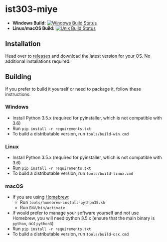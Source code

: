 # ist303-miye

* **Windows Build:** [![Windows Build Status](https://ci.appveyor.com/api/projects/status/ec1xha3wyti8dedd?svg=true)](https://ci.appveyor.com/project/morpheby/ist303-miye)
* **Linux/macOS Build:** [![Unix Build Status](https://travis-ci.org/morpheby/ist303-miye.svg?branch=master)](https://travis-ci.org/morpheby/ist303-miye)

## Installation ##

Head over to [releases](https://github.com/morpheby/ist303-miye/releases) and download the latest
version for your OS. No additional installations required.

## Building ##

If you prefer to build it yourself or need to package it, follow these instructions.

### Windows ###

- Install Python 3.5.x (required for pyinstaller, which is not compatible with 3.6)
- Run `pip install -r requirements.txt`
- To build a distributable version, run `tools/build-win.cmd`

### Linux ###

- Install Python 3.5.x (required for pyinstaller, which is not compatible with 3.6)
- Run `pip install -r requirements.txt`
- To build a distributable version, run `tools/build-linux.cmd`

### macOS ###

- If you are using [Homebrew](http://brew.sh):
    *  Run `tools/homebrew-install-python35.sh`
    *  Run `ENV/bin/activate`
- If would prefer to manage your software yourself and not use Homebrew, you will need python 3.5.x (ensure that the main binary is `python`, not `python3`)
- Run `pip install -r requirements.txt`
- To build a distributable version, run `tools/build-osx.cmd`


